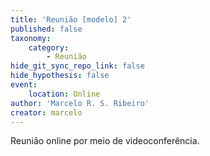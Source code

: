 ```yaml
---
title: 'Reunião [modelo] 2'
published: false
taxonomy:
    category:
        - Reunião
hide_git_sync_repo_link: false
hide_hypothesis: false
event:
    location: Online
author: 'Marcelo R. S. Ribeiro'
creator: marcelo
---
```


Reunião online por meio de videoconferência.